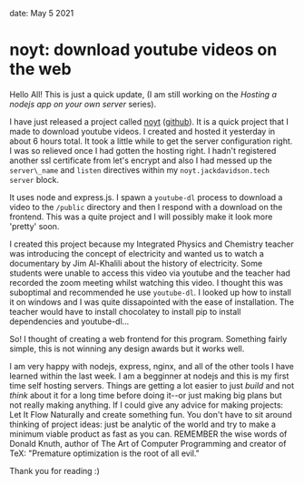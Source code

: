 date: May 5 2021
# noyt: download youtube videos on the web
Hello All! This is just a quick update, (I am still
working on the *Hosting a nodejs app on your own server* series).

I have just released a project called [noyt](https://noyt.jackdavidson.tech)
([github](https://github.com/jack-davidson/noyt)). It is a quick project that
I made to download youtube videos. I created and hosted it yesterday in about
6 hours total. It took a little while to get the server configuration right.
I was so relieved once I had gotten the hosting right. I hadn't registered
another ssl certificate from let's encrypt and also I had messed up the
`server\_name` and `listen` directives within my `noyt.jackdavidson.tech`
`server` block.

It uses node and express.js. I spawn a `youtube-dl` process to download a
video to the `/public` directory and then I respond with a download on
the frontend. This was a quite project and I will possibly make it look
more 'pretty' soon.

I created this project because my Integrated Physics and Chemistry
teacher was introducing the concept of electricity and wanted us
to watch a documentary by Jim Al-Khalili about the history of
electricity. Some students were unable to access this video via
youtube and the teacher had recorded the zoom meeting whilst watching
this video. I thought this was suboptimal and recommended he use `youtube-dl`.
I looked up how to install it on windows and I was quite dissapointed with the
ease of installation. The teacher would have to install chocolatey to install
pip to install dependencies and youtube-dl...

So! I thought of creating a web frontend for this program. Something fairly simple,
this is not winning any design awards but it works well.

I am very happy with nodejs, express, nginx, and all of the other tools I have learned
within the last week. I am a begginner at nodejs and this is my first time self hosting
servers. Things are getting a lot easier to just *build* and not *think* about it for a
long time before doing it--or just making big plans but not really making anything. If
I could give any advice for making projects: Let It Flow Naturally and create something
fun. You don't have to sit around thinking of project ideas: just be analytic of the world
and try to make a minimum viable product as fast as you can. REMEMBER the wise words of
Donald Knuth, author of The Art of Computer Programming and creator of TeX:
"Premature optimization is the root of all evil."

Thank you for reading :)
